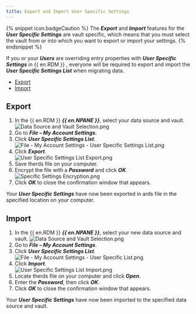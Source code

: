 ```yaml
---
title: Export and Import User Specific Settings
---
```

{% snippet icon.badgeCaution %}
The ***Export*** and ***Import*** features for the ***User Specific Settings*** are vault specific, which means that you must select the vault from or into which you want to export or import your settings.
{% endsnippet %}

If you or your ***Users*** are overriding entry properties with ***User Specific Settings*** in {{ en.RDM }} , everyone will be required to export and import the ***User Specific Settings List*** when migrating data.

- [Export](#export)
- [Import](#import)

## Export
<a name="export"></a>

1. In the {{ en.RDM }} ***{{ en.NPANE }}***, select your data source and vault.
![Data Source and Vault Selection.png](/img/en/kb/kb2091.png)
1. Go to ***File – My Account Settings***.
1. Click ***User Specific Settings List***.  
![File - My Account Settings - User Specific Settings List.png](/img/en/kb/kb4918.png)
1. Click ***Export***.  
![User Specific Settings List Export.png](/img/en/kb/kb4919.png)
1. Save therds file on your computer.
1. Encrypt the file with a ***Password*** and click ***OK***.  
![Specific Settings Encryption.png](/img/en/kb/kb2090.png)
1. Click ***OK*** to close the confirmation window that appears.  

Your ***User Specific Settings*** have now been exported in ards file in the specified location on your computer.

## Import
<a name="import"></a>

1. In the {{ en.RDM }} ***{{ en.NPANE }}***, select your new data source and vault.
![Data Source and Vault Selection.png](/img/en/kb/kb4916.png)
1. Go to ***File – My Account Settings***.
1. Click ***User Specific Settings List***.  
![File - My Account Settings - User Specific List.png](/img/en/kb/kb4918.png)
1. Click ***Import***.  
![User Specific Settings List Import.png](/img/en/kb/kb4921.png)
1. Locate therds file on your computer and click ***Open***.
1. Enter the ***Password***, then click ***OK***.
1. Click ***OK*** to close the confirmation window that appears.

Your ***User Specific Settings*** have now been imported to the specified data source and vault.